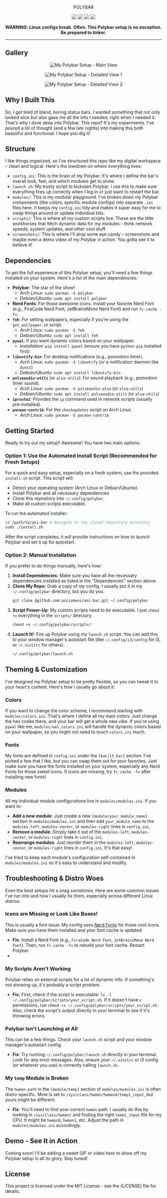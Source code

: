 <p align="center">POLYBAR</p>
<p align="center">
  <img src="https://img.shields.io/github/license/aniismess/ani-bar?style=for-the-badge&color=blueviolet">
  <img src="https://img.shields.io/github/stars/aniismess/ani-bar?style=for-the-badge&color=gold">
  <img src="https://img.shields.io/github/issues/aniismess/ani-bar?color=violet&style=for-the-badge">
  <img src="https://img.shields.io/github/forks/aniismess/ani-bar?color=teal&style=for-the-badge">
</p>



<p align="center">
  <b>WARNING: Linux configs break. Often. This Polybar setup is no exception. Be prepared to tinker.</b>
</p>

---

## Gallery


<p align="center">
  <img src="screenshots/polybar.png" alt="My Polybar Setup - Main View">
</p>
<p align="center">
  <img src="screenshots/polybar2.png" alt="My Polybar Setup - Detailed View 1">
</p>
<p align="center">
  <img src="screenshots/polybar3.png" alt="My Polybar Setup - Detailed View 2">
</p>


<p align="center">

</p>

## Why I Built This 


So, I got tired of bland, boring status bars. I wanted something that not only looked slick but also gave me all the info I needed, right when I needed it. That's why I dove deep into Polybar. This repo? It's my experiments. I've poured a lot of thought (and a few late nights) into making this both beautiful and functional. I hope you dig it!

## Structure

I like things organized, so I've structured this repo like my digital workspace – clean and logical. Here's the lowdown on where everything lives:

-   `config.ini`: This is the brain of my Polybar. It's where I define the bar's overall look, feel, and which modules get to shine.
-   `launch.sh`: My trusty script to kickstart Polybar. I use this to make sure everything fires up correctly when I log in or just want to restart the bar.
-   `modules/`: This is my modular playground. I've broken down my Polybar components (like colors, specific module configs) into separate `.ini` files here. It keeps my `config.ini` tidy and makes it super easy for me to swap things around or update individual bits.
-   `scripts/`: This is where all my custom scripts live. These are the little workhorses that fetch dynamic data for my modules – think network speeds, system updates, and other cool stuff.
-   `screenshots/`: This is where I'll drop some eye candy – screenshots and maybe even a demo video of my Polybar in action. You gotta see it to believe it!


## Dependencies 

To get the full experience of this Polybar setup, you'll need a few things installed on your system. Here's a list of the main dependencies:

-   **Polybar**: The star of the show!
    -   *Arch Linux*: `sudo pacman -S polybar`
    -   *Debian/Ubuntu*: `sudo apt install polybar`
-   **Nerd Fonts**: For those awesome icons. Install your favorite Nerd Font (e.g., FiraCode Nerd Font, JetBrainsMono Nerd Font) and run `fc-cache -fv`.
-   **`feh`**: For setting wallpapers, especially if you're using the `get_wallpaper.sh` script.
    -   *Arch Linux*: `sudo pacman -S feh`
    -   *Debian/Ubuntu*: `sudo apt install feh`
-   **`pywal`**: If you want dynamic colors based on your wallpaper.
    -   *Installation*: `pip install pywal` (ensure you have `python-pip` installed first)
-   **`libnotify-bin`**: For desktop notifications (e.g., pomodoro timer).
    -   *Arch Linux*: `sudo pacman -S libnotify` (or a notification daemon like `dunst`)
    -   *Debian/Ubuntu*: `sudo apt install libnotify-bin`
-   **`pulseaudio-utils`** (or `alsa-utils`): For sound playback (e.g., pomodoro timer sound).
    -   *Arch Linux*: `sudo pacman -S pulseaudio-alsa` (or `alsa-utils`)
    -   *Debian/Ubuntu*: `sudo apt install pulseaudio-utils` (or `alsa-utils`)
-   **`iproute2`**: Provides the `ip` command used in network scripts (usually pre-installed).
-   **`pacman-contrib`**: For the `checkupdates` script on Arch Linux.
    -   *Arch Linux*: `sudo pacman -S pacman-contrib`


## Getting Started 

Ready to try out my setup? Awesome! You have two main options:

### Option 1: Use the Automated Install Script (Recommended for Fresh Setups)

For a quick and easy setup, especially on a fresh system, use the provided `install.sh` script. This script will:

-   Detect your operating system (Arch Linux or Debian/Ubuntu).
-   Install Polybar and all necessary dependencies
-   Clone this repository into `~/.config/polybar`.
-   Make all custom scripts executable.

To run the automated installer:

```bash
cd /path/to/ani-bar # Navigate to the cloned repository directory
sudo ./install.sh
```

After the script completes, it will provide instructions on how to launch Polybar and set it up for autostart.

### Option 2: Manual Installation

If you prefer to do things manually, here's how:

1.  **Install Dependencies**: Make sure you have all the necessary dependencies installed as listed in the "Dependencies" section above.
2.  **Clone My Repo**: Grab a copy of my config. I usually put it in my `~/.config/polybar` directory, but you do you.
    ```bash
    git clone @github.com:aniismess/ani-bar.git ~/.config/polybar
    ```
3.  **Script Power-Up**: My custom scripts need to be executable. I just `chmod +x` everything in the `scripts/` directory.
    ```bash
    chmod +x ~/.config/polybar/scripts/*
    ```
4.  **Launch It!**: Fire up Polybar using my `launch.sh` script. You can add this to your window manager's autostart file (like `~/.config/i3/config` for i3, or `~/.xinitrc` for others).
    ```bash
    ~/.config/polybar/launch.sh
    ```

## Theming & Customization 

I've designed my Polybar setup to be pretty flexible, so you can tweak it to your heart's content. Here's how I usually go about it:

### Colors

If you want to change the color scheme, I recommend starting with `modules/colors.ini`. That's where I define all my main colors. Just change the hex codes there, and your bar will get a whole new vibe. If you're using `pywal` like me, `modules/wal_colors.ini` will handle the dynamic colors based on your wallpaper, so you might not need to touch `colors.ini` much.

### Fonts

My fonts are defined in `config.ini` under the `[bar/i3_bar]` section. I've picked a few that I like, but you can swap them out for your favorites. Just make sure you have the fonts installed on your system, especially any Nerd Fonts for those sweet icons. If icons are missing, try `fc-cache -fv` after installing new fonts!

### Modules

All my individual module configurations live in `modules/modules.ini`. If you want to:

-   **Add a new module**: Just create a new `[module/your_module_name]` section in `modules/modules.ini` and then add `your_module_name` to the `modules-left`, `modules-center`, or `modules-right` lines in `config.ini`.
-   **Remove a module**: Simply take it out of the `modules-left`, `modules-center`, or `modules-right` lines in `config.ini`.
-   **Rearrange modules**: Just reorder them in the `modules-left`, `modules-center`, or `modules-right` lines in `config.ini`. It's that easy!

I've tried to keep each module's configuration self-contained in `modules/modules.ini` so it's easy to understand and modify.

## Troubleshooting & Distro Woes 

Even the best setups hit a snag sometimes. Here are some common issues I've run into and how I usually fix them, especially across different Linux distros:

### Icons are Missing or Look Like Boxes!

This is usually a font issue. My config uses [Nerd Fonts](https://www.nerdfonts.com/) for those cool icons. Make sure you have them installed and your font cache is updated.

-   **Fix**: Install a Nerd Font (e.g., `FiraCode Nerd Font`, `JetBrainsMono Nerd Font`). Then, run `fc-cache -fv` to rebuild your font cache. Restart Polybar.
-   
### My Scripts Aren't Working

Polybar relies on external scripts for a lot of dynamic info. If something's not showing up, it's probably a script problem.

-   **Fix**: First, check if the script is executable: `ls -l ~/.config/polybar/scripts/your_script.sh`. If it doesn't have `x` permissions, run `chmod +x ~/.config/polybar/scripts/your_script.sh`. Also, check the script's output directly in your terminal to see if it's throwing errors.

### Polybar Isn't Launching at All

This can be a few things. Check your `launch.sh` script and your window manager's autostart config.

-   **Fix**: Try running `~/.config/polybar/launch.sh` directly in your terminal. Look for any error messages. Also, ensure your `~/.xinitrc` or i3 config (or whatever you use) is correctly calling `launch.sh`.

### My `temp` Module is Broken

The `hwmon-path` in the `[module/temp]` section of `modules/modules.ini` is often distro-specific. Mine is set to `/sys/class/hwmon/hwmon4/temp1_input`, but yours might be different.

-   **Fix**: You'll need to find your correct `hwmon` path. I usually do this by looking in `/sys/class/hwmon/` and finding the right `temp1_input` file for my CPU. It might be `hwmon0`, `hwmon1`, etc. Adjust the path in `modules/modules.ini` accordingly.

## Demo - See It in Action

Coming soon! I'll be adding a sweet GIF or video here to show off my Polybar setup in all its glory. Stay tuned!

## License

This project is licensed under the MIT License - see the (LICENSE) file for details.
